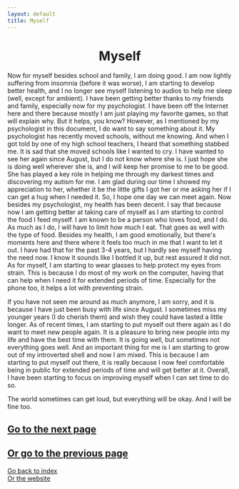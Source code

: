 ```yaml
---
layout: default
title: Myself
---
```

# <center> Myself </center>  

Now for myself besides school and family, I am doing good. I am now lightly suffering from insomnia (before it was worse), I am starting to develop better health, and I no longer see myself listening to audios to help me sleep (well, except for ambient). I have been getting better thanks to my friends and family, especially now for my psychologist. I have been off the Internet here and there because mostly I am just playing my favorite games, so that will explain why. But it helps, you know? However, as I mentioned by my psychologist in this document, I do want to say something about it. My psychologist has recently moved schools, without me knowing. And when I got told by one of my high school teachers, I heard that something stabbed me. It is sad that she moved schools like I wanted to cry. I have wanted to see her again since August, but I do not know where she is. I just hope she is doing well wherever she is, and I will keep her promise to me to be good. She has played a key role in helping me through my darkest times and discovering my autism for me. I am glad during our time I showed my appreciation to her, whether it be the little gifts I got her or me asking her if I can get a hug when I needed it. So, I hope one day we can meet again. Now besides my psychologist, my health has been decent. I say that because now I am getting better at taking care of myself as I am starting to control the food I feed myself. I am known to be a person who loves food, and I do. As much as I do, I will have to limit how much I eat. That goes as well with the type of food. Besides my health, I am good emotionally, but there's moments here and there where it feels too much in me that I want to let it out. I have had that for the past 3-4 years, but I hardly see myself having the need now. I know it sounds like I bottled it up, but rest assured it did not. As for myself, I am starting to wear glasses to help protect my eyes from strain. This is because I do most of my work on the computer, having that can help when I need it for extended periods of time. Especially for the phone too, it helps a lot with preventing strain.  

If you have not seen me around as much anymore, I am sorry, and it is because I have just been busy with life since August. I sometimes miss my younger years (I do cherish them) and wish they could have lasted a little longer. As of recent times, I am starting to put myself out there again as I do want to meet new people again. It is a pleasure to bring new people into my life and have the best time with them. It is going well, but sometimes not everything goes well. And an important thing for me is I am starting to grow out of my introverted shell and now I am mixed. This is because I am starting to put myself out there, it is really because I now feel comfortable being in public for extended periods of time and will get better at it. Overall, I have been starting to focus on improving myself when I can set time to do so.  

The world sometimes can get loud, but everything will be okay. And I will be fine too.  

## [Go to the next page](https://17hoodies.github.io/fonzi/blog/fonzi_update_1/change-and-come.html)  
## [Or go to the previous page](https://17hoodies.github.io/fonzi/blog/fonzi_update_1/family.html)  

[Go back to index](https://17hoodies.github.io/fonzi/blog/blog-index.html)  
[Or the website](https://17hoodies.github.io/fonzi/index.html)  

